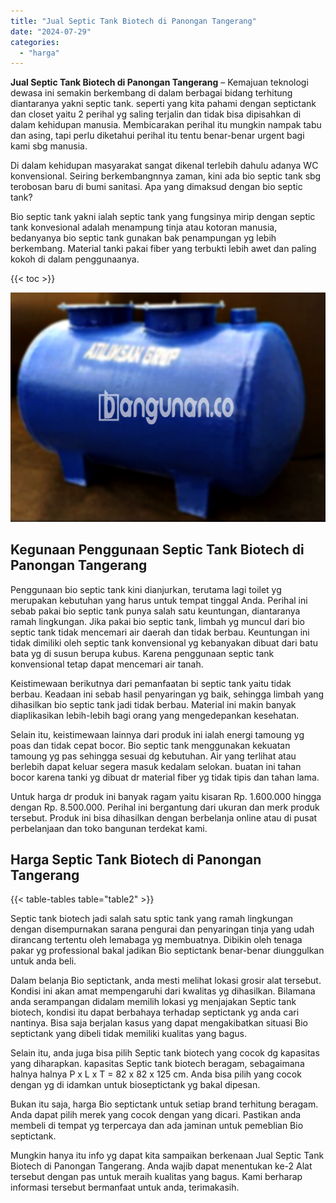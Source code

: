 ```yaml
---
title: "Jual Septic Tank Biotech di Panongan Tangerang"
date: "2024-07-29"
categories: 
  - "harga"
---
```


**Jual Septic Tank Biotech di Panongan Tangerang** – Kemajuan teknologi dewasa ini semakin berkembang di dalam berbagai bidang terhitung diantaranya yakni septic tank. seperti yang kita pahami dengan septictank dan closet yaitu 2 perihal yg saling terjalin dan tidak bisa dipisahkan di dalam kehidupan manusia. Membicarakan perihal itu mungkin nampak tabu dan asing, tapi perlu diketahui perihal itu tentu benar-benar urgent bagi kami sbg manusia.

Di dalam kehidupan masyarakat sangat dikenal terlebih dahulu adanya WC konvensional. Seiring berkembangnnya zaman, kini ada bio septic tank sbg terobosan baru di bumi sanitasi. Apa yang dimaksud dengan bio septic tank?

Bio septic tank yakni ialah septic tank yang fungsinya mirip dengan septic tank konvesional adalah menampung tinja atau kotoran manusia, bedanyanya bio septic tank gunakan bak penampungan yg lebih berkembang. Material tanki pakai fiber yang terbukti lebih awet dan paling kokoh di dalam penggunaanya.

{{< toc >}}

![Jual Septic Tank Biotech di Panongan Tangerang](/images/jual-bio-septictank-09.png)

## Kegunaan Penggunaan Septic Tank Biotech di Panongan Tangerang

Penggunaan bio septic tank kini dianjurkan, terutama lagi toilet yg merupakan kebutuhan yang harus untuk tempat tinggal Anda. Perihal ini sebab pakai bio septic tank punya salah satu keuntungan, diantaranya ramah lingkungan. Jika pakai bio septic tank, limbah yg muncul dari bio septic tank tidak mencemari air daerah dan tidak berbau. Keuntungan ini tidak dimiliki oleh septic tank konvensional yg kebanyakan dibuat dari batu bata yg di susun berupa kubus. Karena penggunaan septic tank konvensional tetap dapat mencemari air tanah.

Keistimewaan berikutnya dari pemanfaatan bi septic tank yaitu tidak berbau. Keadaan ini sebab hasil penyaringan yg baik, sehingga limbah yang dihasilkan bio septic tank jadi tidak berbau. Material ini makin banyak diaplikasikan lebih-lebih bagi orang yang mengedepankan kesehatan.

Selain itu, keistimewaan lainnya dari produk ini ialah energi tamoung yg poas dan tidak cepat bocor. Bio septic tank menggunakan kekuatan tamoung yg pas sehingga sesuai dg kebutuhan. Air yang terlihat atau berlebih dapat keluar segera masuk kedalam selokan. buatan ini tahan bocor karena tanki yg dibuat dr material fiber yg tidak tipis dan tahan lama.

Untuk harga dr produk ini banyak ragam yaitu kisaran Rp. 1.600.000 hingga dengan Rp. 8.500.000. Perihal ini bergantung dari ukuran dan merk produk tersebut. Produk ini bisa dihasilkan dengan berbelanja online atau di pusat perbelanjaan dan toko bangunan terdekat kami.

## Harga Septic Tank Biotech di Panongan Tangerang

{{< table-tables table="table2" >}}

Septic tank biotech jadi salah satu sptic tank yang ramah lingkungan dengan disempurnakan sarana pengurai dan penyaringan tinja yang udah dirancang tertentu oleh lemabaga yg membuatnya. Dibikin oleh tenaga pakar yg professional bakal jadikan Bio septictank benar-benar diunggulkan untuk anda beli.

Dalam belanja Bio septictank, anda mesti melihat lokasi grosir alat tersebut. Kondisi ini akan amat mempengaruhi dari kwalitas yg dihasilkan. Bilamana anda serampangan didalam memilih lokasi yg menjajakan Septic tank biotech, kondisi itu dapat berbahaya terhadap septictank yg anda cari nantinya. Bisa saja berjalan kasus yang dapat mengakibatkan situasi Bio septictank yang dibeli tidak memiliki kualitas yang bagus.

Selain itu, anda juga bisa pilih Septic tank biotech yang cocok dg kapasitas yang diharapkan. kapasitas Septic tank biotech beragam, sebagaimana halnya halnya P x L x T = 82 x 82 x 125 cm. Anda bisa pilih yang cocok dengan yg di idamkan untuk bioseptictank yg bakal dipesan.

Bukan itu saja, harga Bio septictank untuk setiap brand terhitung beragam. Anda dapat pilih merek yang cocok dengan yang dicari. Pastikan anda membeli di tempat yg terpercaya dan ada jaminan untuk pemeblian Bio septictank.

Mungkin hanya itu info yg dapat kita sampaikan berkenaan Jual Septic Tank Biotech di Panongan Tangerang. Anda wajib dapat menentukan ke-2 Alat tersebut dengan pas untuk meraih kualitas yang bagus. Kami berharap informasi tersebut bermanfaat untuk anda, terimakasih.
